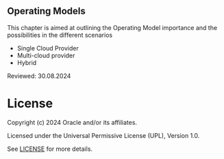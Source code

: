 ## Operating Models

This chapter is aimed at outlining the Operating Model importance and the possibilities in the different scenarios

- Single Cloud Provider
- Multi-cloud provider
- Hybrid 

Reviewed: 30.08.2024

# License

Copyright (c) 2024 Oracle and/or its affiliates.

Licensed under the Universal Permissive License (UPL), Version 1.0.

See [LICENSE](https://github.com/oracle-devrel/technology-engineering/blob/main/LICENSE) for more details.
